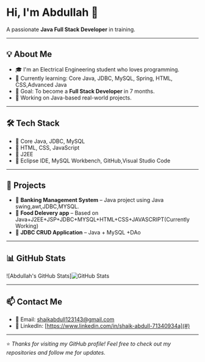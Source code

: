 # Hi, I'm Abdullah 👋  
A passionate **Java Full Stack Developer** in training.  

---

## 💡 About Me
- 🎓 I'm an Electrical Engineering student who loves programming.
- 🔭 Currently learning: Core Java, JDBC, MySQL, Spring, HTML, CSS,Advanced Java
- 🎯 Goal: To become a **Full Stack Developer** in 7 months.
- 💼 Working on Java-based real-world projects.

---

## 🛠️ Tech Stack
- 🔹 Core Java, JDBC, MySQL
- 🔹 HTML, CSS, JavaScript
- 🔹 J2EE
- 🔹 Eclipse IDE, MySQL Workbench, GitHub,Visual Studio Code

---

## 💼 Projects
- 📘 **Banking Management System** – Java project using Java swing,awt,JDBC,MYSQL.
- 🧠 **Food Delevery app** – Based on Java+J2EE+JSP+JDBC+MYSQL+HTML+CSS+JAVASCRIPT(Currently Working)
- 🔄 **JDBC CRUD Application** – Java + MySQL +DAo

---

## 📊 GitHub Stats
![Abdullah's GitHub Stats]![GitHub Stats](https://github-readme-stats.vercel.app/api?username=AbdullahJavaDev&show_icons=true&theme=github_dark)


---

## 📫 Contact Me
- 💌 Email: shaikabdull123143@gmail.com
- 🔗 LinkedIn: [https://www.linkedin.com/in/shaik-abdull-71340934a](#)

---

⭐ *Thanks for visiting my GitHub profile! Feel free to check out my repositories and follow me for updates.*
